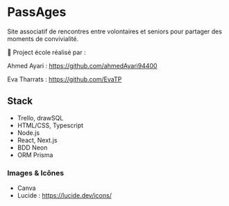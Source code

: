 # PassAges

Site associatif de rencontres entre volontaires et seniors pour partager des moments de convivialité.

👥 Project école réalisé par :

Ahmed Ayari : https://github.com/ahmedAyari94400

Eva Tharrats : https://github.com/EvaTP

## Stack

- Trello, drawSQL
- HTML/CSS, Typescript
- Node.js
- React, Next.js
- BDD Neon
- ORM Prisma

### Images & Icônes

- Canva
- Lucide : https://lucide.dev/icons/
